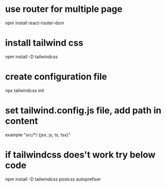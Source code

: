 # use router for multiple page

npm install react-router-dom

# install tailwind css

npm install -D tailwindcss

# create configuration file

npx tailwindcss init

# set tailwind.config.js file, add path in content

example "src/\*_/_.{jsx, js, ts, tsx}"

# if tailwindcss does't work try below code

npm install -D tailwindcss postcss autoprefixer
